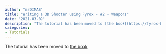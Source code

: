 ```yaml
---
author: "mrDIMAS"
title: "Writing a 3D Shooter using Fyrox - #2 - Weapons"
date: "2021-03-09"
description: "The tutorial has been moved to [the book](https://fyrox-book.github.io/tutorials/fps/tutorial-2/fps-tutorial-2.html)"
categories: 
- Tutorials
---
```


The tutorial has been moved to [the book](https://fyrox-book.github.io/tutorials/fps/tutorial-2/fps-tutorial-2.html)